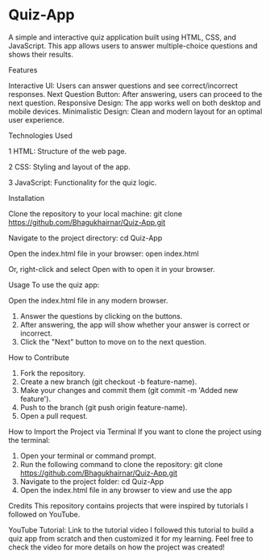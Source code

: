 # Quiz-App
A simple and interactive quiz application built using HTML, CSS, and JavaScript. This app allows users to answer multiple-choice questions and shows their results.

Features

Interactive UI: Users can answer questions and see correct/incorrect responses.
Next Question Button: After answering, users can proceed to the next question.
Responsive Design: The app works well on both desktop and mobile devices.
Minimalistic Design: Clean and modern layout for an optimal user experience.


Technologies Used

1 HTML: Structure of the web page.

2 CSS: Styling and layout of the app.

3 JavaScript: Functionality for the quiz logic.


Installation

Clone the repository to your local machine:
   git clone https://github.com/Bhagukhairnar/Quiz-App.git
 
     
Navigate to the project directory:
  cd Quiz-App


Open the index.html file in your browser:
   open index.html

Or, right-click and select Open with to open it in your browser.


Usage
To use the quiz app:

Open the index.html file in any modern browser.

1. Answer the questions by clicking on the buttons.
2. After answering, the app will show whether your answer is correct or incorrect.
3. Click the "Next" button to move on to the next question.


How to Contribute
1. Fork the repository.
2. Create a new branch (git checkout -b feature-name).
3. Make your changes and commit them (git commit -m 'Added new feature').
4. Push to the branch (git push origin feature-name).
5. Open a pull request.
   
How to Import the Project via Terminal
If you want to clone the project using the terminal:

1. Open your terminal or command prompt.
2. Run the following command to clone the repository:
     git clone https://github.com/Bhagukhairnar/Quiz-App.git
3. Navigate to the project folder:
     cd Quiz-App
4. Open the index.html file in any browser to view and use the app

   
Credits
This repository contains projects that were inspired by tutorials I followed on YouTube.

YouTube Tutorial: Link to the tutorial video
   I followed this tutorial to build a quiz app from scratch and then customized it for my learning.
   Feel free to check the video for more details on how the project was created!

